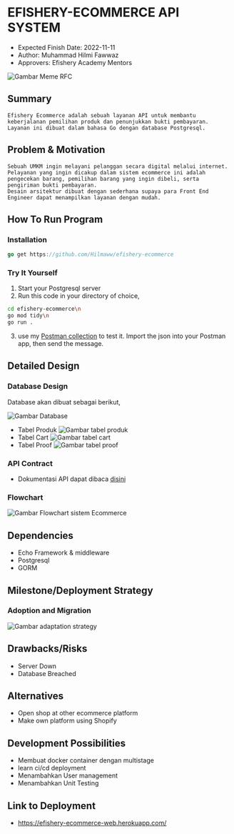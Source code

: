 # EFISHERY-ECOMMERCE API SYSTEM #
- Expected Finish Date: 2022-11-11
- Author: Muhammad Hilmi Fawwaz
- Approvers: Efishery Academy Mentors

![Gambar Meme RFC](static_readme/RFC_Meme.JPG)

## Summary ##
    Efishery Ecommerce adalah sebuah layanan API untuk membantu keberjalanan pemilihan produk dan penunjukkan bukti pembayaran. 
    Layanan ini dibuat dalam bahasa Go dengan database Postgresql.

## Problem & Motivation ##
    Sebuah UMKM ingin melayani pelanggan secara digital melalui internet. Pelayanan yang ingin dicakup dalam sistem ecommerce ini adalah pengecekan barang, pemilihan barang yang ingin dibeli, serta pengiriman bukti pembayaran. 
    Desain arsitektur dibuat dengan sederhana supaya para Front End Engineer dapat menampilkan layanan dengan mudah.

## How To Run Program ##
### Installation ###
```go
go get https://github.com/Hilmaww/efishery-ecommerce
```

### Try It Yourself ###
1. Start your Postgresql server
2. Run this code in your directory of choice,
```bash
cd efishery-ecommerce\n
go mod tidy\n
go run .
```

3. use my [Postman collection](efishery_ecommerce_API.postman_collection.json) to test it. Import the json into your Postman app, then send the message.
## Detailed Design ##
### Database Design ###
Database akan dibuat sebagai berikut,

![Gambar Database](static_readme/ERD.png "Entity Relationship Diagram")

- Tabel Produk
![Gambar tabel produk](static_readme/Tabel_Produk.png)
- Tabel Cart
![Gambar tabel cart](static_readme/Tabel_Cart.png)
- Tabel Proof
![Gambar tabel proof](static_readme/Tabel_Proof.png)
### API Contract ###
* Dokumentasi API dapat dibaca [disini](https://app.swaggerhub.com/apis-docs/HILMIAMBARI27/efishery-ecommerce/1.0.0#/developers/GetProductList)
### Flowchart ###

![Gambar Flowchart sistem Ecommerce](static_readme/efishery-ecommerce-flow-app@2x.png)
## Dependencies ##
- Echo Framework & middleware
- Postgresql
- GORM

## Milestone/Deployment Strategy ##
### Adoption and Migration ###

![Gambar adaptation strategy](static_readme/Adaptation_flow_for_efishery-ecommerce.png)

## Drawbacks/Risks ##
- Server Down
- Database Breached

## Alternatives ##
- Open shop at other ecommerce platform
- Make own platform using Shopify

## Development Possibilities ##
- Membuat docker container dengan multistage
- learn ci/cd deployment
- Menambahkan User management
- Menambahkan Unit Testing

## Link to Deployment ##
* https://efishery-ecommerce-web.herokuapp.com/